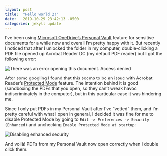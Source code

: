 ```yaml
---
layout: post
title:  "Hello world 2!"
date:   2019-10-29 23:42:13 -0500
categories: jekyll update
---
```

I’ve been using [Microsoft OneDrive’s Personal Vault][personal-vault] feature for sensitive documents for a while now and overall I’m pretty happy with it. But recently I noticed that after I unlocked the folder in my computer, double-clicking a PDF file opened up Acrobat Reader DC (my default PDF reader) but I got the following error:

![There was an error opening this document. Access denied](/assets/acrobat-error.png)

After some googling I found that this seems to be an issue with Acrobat Reader’s [Protected Mode][acrobat-protected-mode] feature. The intention behind it is good (sandboxing the PDFs that you open, so they can’t wreak havoc indiscriminately in the computer), but in this particular case it was hindering me.

Since I only put PDFs in my Personal Vault after I’ve “vetted” them, and I’m pretty careful with what I open in general, I decided it was fine for me to disable Protected Mode by going to `Edit -> Preferences -> Security (Enhanced)​` and unchecking `Enable Protected Mode at startup`:

![Disabling enhanced security](/assets/acrobat-protected-mode.png)

And voilà! PDFs from my Personal Vault now open correctly when I double click them.

[personal-vault]: https://onedrive.live.com/about/personal-vault/
[acrobat-protected-mode]: https://helpx.adobe.com/reader/using/protected-mode-windows.html
